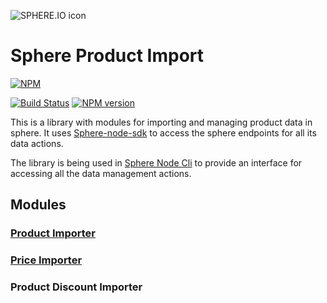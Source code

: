 ![SPHERE.IO icon](https://admin.sphere.io/assets/images/sphere_logo_rgb_long.png)

# Sphere Product Import

[![NPM](https://nodei.co/npm/sphere-product-import.png?downloads=true)](https://www.npmjs.org/package/sphere-product-import)

[![Build Status](https://secure.travis-ci.org/sphereio/sphere-product-import.png?branch=master)](http://travis-ci.org/sphereio/sphere-product-import) [![NPM version](https://badge.fury.io/js/sphere-product-import.png)](http://badge.fury.io/js/sphere-product-import)

This is a library with modules for importing and managing product data in sphere. 
It uses [Sphere-node-sdk](https://github.com/sphereio/sphere-node-sdk) to access the sphere endpoints for all its data actions.

The library is being used in [Sphere Node Cli](https://github.com/sphereio/sphere-node-cli) to provide an interface for 
  accessing all the data management actions.
  
## Modules

### [Product Importer](https://github.com/sphereio/sphere-product-import/wiki/Product-Importer)
 
### [Price Importer](https://github.com/sphereio/sphere-product-import/wiki/Price-Importer)
 
### Product Discount Importer